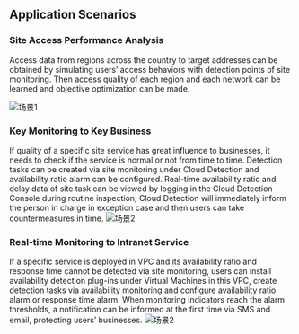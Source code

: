 ## Application Scenarios

###  Site Access Performance Analysis
Access data from regions across the country to target addresses can be obtained by simulating users’ access behaviors with detection points of site monitoring. Then access quality of each region and each network can be learned and objective optimization can be made.

![场景1](../../../../image/Cloud-Detection/%E5%9B%BE1.png)  

### Key Monitoring to Key Business
If quality of a specific site service has great influence to businesses, it needs to check if the service is normal or not from time to time. Detection tasks can be created via site monitoring under Cloud Detection and availability ratio alarm can be configured. Real-time availability ratio and delay data of site task can be viewed by logging in the Cloud Detection Console during routine inspection; Cloud Detection will immediately inform the person in charge in exception case and then users can take countermeasures in time.
![场景2](../../../../image/Cloud-Detection/%E5%9B%BE2.png)  

### Real-time Monitoring to Intranet Service
If a specific service is deployed in VPC and its availability ratio and response time cannot be detected via site monitoring, users can install availability detection plug-ins under Virtual Machines in this VPC, create detection tasks via availability monitoring and configure availability ratio alarm or response time alarm. When monitoring indicators reach the alarm thresholds, a notification can be informed at the first time via SMS and email, protecting users’ businesses.
![场景2](../../../../image/Cloud-Detection/%E5%9B%BE2.png)  
